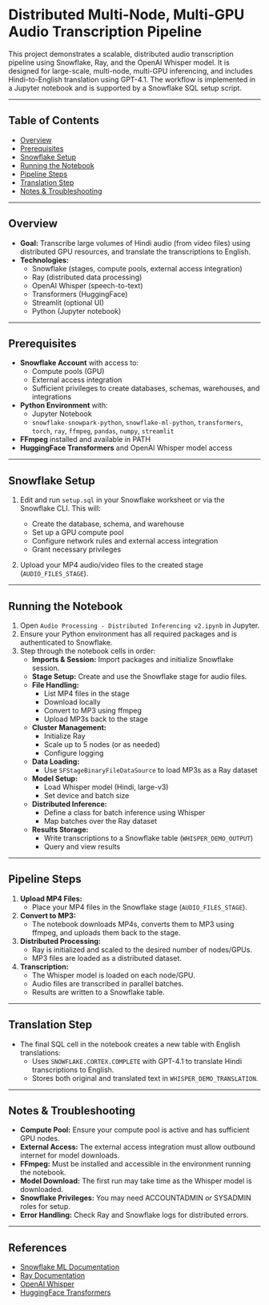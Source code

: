 # Distributed Multi-Node, Multi-GPU Audio Transcription Pipeline

This project demonstrates a scalable, distributed audio transcription pipeline using Snowflake, Ray, and the OpenAI Whisper model. It is designed for large-scale, multi-node, multi-GPU inferencing, and includes Hindi-to-English translation using GPT-4.1. The workflow is implemented in a Jupyter notebook and is supported by a Snowflake SQL setup script.

---

## Table of Contents
- [Overview](#overview)
- [Prerequisites](#prerequisites)
- [Snowflake Setup](#snowflake-setup)
- [Running the Notebook](#running-the-notebook)
- [Pipeline Steps](#pipeline-steps)
- [Translation Step](#translation-step)
- [Notes & Troubleshooting](#notes--troubleshooting)

---

## Overview

- **Goal:** Transcribe large volumes of Hindi audio (from video files) using distributed GPU resources, and translate the transcriptions to English.
- **Technologies:**
  - Snowflake (stages, compute pools, external access integration)
  - Ray (distributed data processing)
  - OpenAI Whisper (speech-to-text)
  - Transformers (HuggingFace)
  - Streamlit (optional UI)
  - Python (Jupyter notebook)

---

## Prerequisites

- **Snowflake Account** with access to:
  - Compute pools (GPU)
  - External access integration
  - Sufficient privileges to create databases, schemas, warehouses, and integrations
- **Python Environment** with:
  - Jupyter Notebook
  - `snowflake-snowpark-python`, `snowflake-ml-python`, `transformers`, `torch`, `ray`, `ffmpeg`, `pandas`, `numpy`, `streamlit`
- **FFmpeg** installed and available in PATH
- **HuggingFace Transformers** and OpenAI Whisper model access

---

## Snowflake Setup

1. Edit and run `setup.sql` in your Snowflake worksheet or via the Snowflake CLI. This will:
   - Create the database, schema, and warehouse
   - Set up a GPU compute pool
   - Configure network rules and external access integration
   - Grant necessary privileges

2. Upload your MP4 audio/video files to the created stage (`AUDIO_FILES_STAGE`).

---

## Running the Notebook

1. Open `Audio Processing - Distributed Inferencing v2.ipynb` in Jupyter.
2. Ensure your Python environment has all required packages and is authenticated to Snowflake.
3. Step through the notebook cells in order:
   - **Imports & Session:** Import packages and initialize Snowflake session.
   - **Stage Setup:** Create and use the Snowflake stage for audio files.
   - **File Handling:**
     - List MP4 files in the stage
     - Download locally
     - Convert to MP3 using ffmpeg
     - Upload MP3s back to the stage
   - **Cluster Management:**
     - Initialize Ray
     - Scale up to 5 nodes (or as needed)
     - Configure logging
   - **Data Loading:**
     - Use `SFStageBinaryFileDataSource` to load MP3s as a Ray dataset
   - **Model Setup:**
     - Load Whisper model (Hindi, large-v3)
     - Set device and batch size
   - **Distributed Inference:**
     - Define a class for batch inference using Whisper
     - Map batches over the Ray dataset
   - **Results Storage:**
     - Write transcriptions to a Snowflake table (`WHISPER_DEMO_OUTPUT`)
     - Query and view results

---

## Pipeline Steps

1. **Upload MP4 Files:**
   - Place your MP4 files in the Snowflake stage (`AUDIO_FILES_STAGE`).
2. **Convert to MP3:**
   - The notebook downloads MP4s, converts them to MP3 using ffmpeg, and uploads them back to the stage.
3. **Distributed Processing:**
   - Ray is initialized and scaled to the desired number of nodes/GPUs.
   - MP3 files are loaded as a distributed dataset.
4. **Transcription:**
   - The Whisper model is loaded on each node/GPU.
   - Audio files are transcribed in parallel batches.
   - Results are written to a Snowflake table.

---

## Translation Step

- The final SQL cell in the notebook creates a new table with English translations:
  - Uses `SNOWFLAKE.CORTEX.COMPLETE` with GPT-4.1 to translate Hindi transcriptions to English.
  - Stores both original and translated text in `WHISPER_DEMO_TRANSLATION`.

---

## Notes & Troubleshooting

- **Compute Pool:** Ensure your compute pool is active and has sufficient GPU nodes.
- **External Access:** The external access integration must allow outbound internet for model downloads.
- **FFmpeg:** Must be installed and accessible in the environment running the notebook.
- **Model Download:** The first run may take time as the Whisper model is downloaded.
- **Snowflake Privileges:** You may need ACCOUNTADMIN or SYSADMIN roles for setup.
- **Error Handling:** Check Ray and Snowflake logs for distributed errors.

---

## References
- [Snowflake ML Documentation](https://docs.snowflake.com/en/developer-guide/snowpark-ml)
- [Ray Documentation](https://docs.ray.io/en/latest/)
- [OpenAI Whisper](https://github.com/openai/whisper)
- [HuggingFace Transformers](https://huggingface.co/docs/transformers/index)
